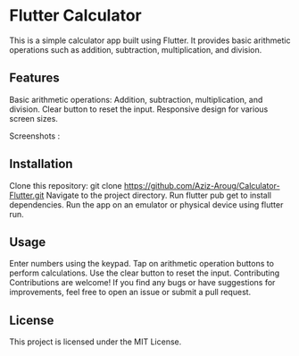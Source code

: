 # Flutter Calculator
This is a simple calculator app built using Flutter. It provides basic arithmetic operations such as addition, subtraction, multiplication, and division.

## Features
Basic arithmetic operations: Addition, subtraction, multiplication, and division.
Clear button to reset the input.
Responsive design for various screen sizes.

Screenshots :


## Installation
Clone this repository: git clone https://github.com/Aziz-Aroug/Calculator-Flutter.git
Navigate to the project directory.
Run flutter pub get to install dependencies.
Run the app on an emulator or physical device using flutter run.
## Usage
Enter numbers using the keypad.
Tap on arithmetic operation buttons to perform calculations.
Use the clear button to reset the input.
Contributing
Contributions are welcome! If you find any bugs or have suggestions for improvements, feel free to open an issue or submit a pull request.

## License
This project is licensed under the MIT License.

